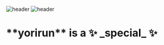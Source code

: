 ![header](https://capsule-render.vercel.app/api?type=waving&color=#ffffff&height=150&section=header&text=yorirun&fontColor=000000&fontSize=70&animation=blink)
![header](https://capsule-render.vercel.app/api?text=yorirun)
<h1>**yorirun** is a ✨ _special_ ✨</h1>
<!--
**yorirun/yorirun** is a ✨ _special_ ✨ repository because its `README.md` (this file) appears on your GitHub profile.
